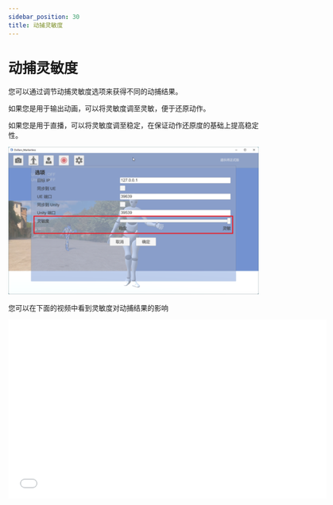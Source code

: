 ```yaml
---
sidebar_position: 30
title: 动捕灵敏度
---
```


# 动捕灵敏度

您可以通过调节动捕灵敏度选项来获得不同的动捕结果。

如果您是用于输出动画，可以将灵敏度调至灵敏，便于还原动作。

如果您是用于直播，可以将灵敏度调至稳定，在保证动作还原度的基础上提高稳定性。

![](../img/Fi4sEXAbxuwmoQOKNTrY5-jBYBlL.png#center)

您可以在下面的视频中看到灵敏度对动捕结果的影响

<iframe src="//player.bilibili.com/player.html?aid=940169434&bvid=BV16W4y167ei&cid=751525708&p=1" width="640" height="360" scrolling="no" border="0" frameborder="no" framespacing="0" allowfullscreen="true"> </iframe>

